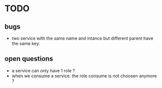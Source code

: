# TODO 

## bugs
- two service with the same name and intance but different parent have the same key.

## open questions
- a service can only have 1 role ?
- when we consume a service. the role consume is not choosen anymore ?